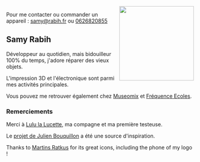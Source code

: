 <img src="https://user-images.githubusercontent.com/1282106/159175869-2f129458-8886-49ad-93d9-fd5dac2019a4.png" align="right" width="200" />

Pour me contacter ou commander un appareil : [samy@rabih.fr](mailto:samy.rabih.fr) ou [0626820855](tel:+33626820855)

## Samy Rabih

Développeur au quotidien, mais bidouilleur 100% du temps, j'adore réparer des vieux objets.

L'impression 3D et l'électronique sont parmi mes activités principales.

Vous pouvez me retrouver également chez [Museomix](https://www.museomix.org) et [Fréquence Ecoles](https://www.frequence-ecoles.org/).

### Remerciements

Merci à [Lulu la Lucette](https://www.lululalucette.com), ma compagne et ma première testeuse.

Le [projet de Julien Bouquillon](https://github.com/revolunet/s63) a été une source d'inspiration.

Thanks to [Martins Ratkus](https://www.iconfinder.com/MartinsDesigns) for its great icons, including the phone of my logo !
